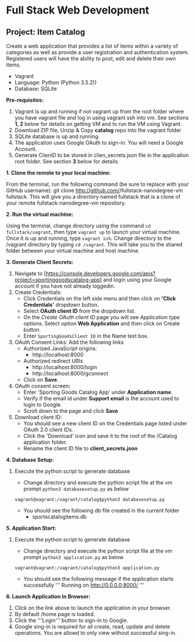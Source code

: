 # Full Stack Web Development

## Project: Item Catalog

Create a web application that provides a list of items within a variety of categories as well as provide a user registration and authentication system. Registered users will have the ability to post, edit and delete their own items.

- Vagrant
- Language: Python (Python 3.5.2))
- Database: SQLite 

**Pre-requisites:**

1.	Vagrant is up and running if not vagrant up from the root folder where you have vagrant file and log in using vagrant ssh into vm. See sections **1, 2** below for details on getting VM and to run the VM using Vagrant.
2.	Download ZIP file, Unzip & Copy **catalog** repo into the vagrant folder
3.	SQLite database is up and running.
4. The application uses Google OAuth to sign-in. You will need a Google Account.
5. Generate ClienID to be stored in clien_secrets.json file in the application root folder. See section **3** below for details.

**1. Clone the remote to your local machine:**

From the terminal, run the following command (be sure to replace <username> with your GitHub username): git clone http://github.com/<username>/fullstack-nanodegree-vm fullstack. This will give you a directory named fullstack that is a clone of your remote fullstack-nanodegree-vm repository.

**2. Run the virtual machine:**

Using the terminal, change directory using the command ```cd fullstack/vagrant```, then type ```vagrant up``` to launch your virtual machine. 
Once it is up and running, type ```vagrant ssh```. 
Change directory to the /vagrant directory by typing ```cd /vagrant```. This will take you to the shared folder between your virtual machine and host machine.

**3. Generate Client Secrets:**
1. Navigate to [https://console.developers.google.com/apis?project=sportinggoodscatalog-app] and login using your Google account if you have not already loggedin.
2. Create Credentials:
     - Click Credentials on the left side menu and then click on **'Click Credentials'** dropdown button.
     - Select **OAuth client ID** from the dropdown list.
     - On the *Create OAuth client ID* page you will see *Application type* options. Select option **Web Application** and then click on Create button.
     - Enter ```SportingGoodsClient ID``` in the Name text box.
3. OAuth Consent Links: Add the following links
     - Authorized JavaScript origins: 
        - http://localhost:8000
     - Authorized redirect URIs
        - http://localhost:8000/login
        - http://localhost:8000/gconnect
     - Click on **Save**. 
4. OAuth consent screen:
      - Enter 'Sporting Goods Catalog App' under **Application name**.
      - Verify if the email id under **Support email** is the account used to login to Google.
      - Scroll down to the page and click **Save**
5. Download client ID:
      - You should see a new client ID on the Credentials page listed under OAuth 2.0 client IDs.
      - Click the 'Download' icon and save it to the root of the /Catalog application folder.
      - Rename the client ID file to **client_secrets.json**


**4. Database Setup:**
1. Execute the python script to generate database
     - Change directory and execute the python script file at the vm prompt ```python3 databasesetup.py``` as below 
     
     ```
     vagrant@vagrant:/vagrant/catalog$python3 databasesetup.py
     ```

	- You should see the following db file created in the current folder
	    - sportscatalogitems.db

**5. Application Start:**  
1. Execute the python script to generate database
     - Change directory and execute the python script file at the vm prompt ```python3 application.py``` as below 
     
     ```
     vagrant@vagrant:/vagrant/catalog$python3 application.py
     ``` 
     - You should see the following message if the application starts successfully
    ''' Running on http://0.0.0.0:8000/ '''

**6. Launch Application In Browser:** 
1. Click on the link above to launch the application in your browser.
2. By default /home page is loaded.
3. Click the '''Login''' button to sign-in to Google.
4. Google sing-in is required for all create, read, update and delete operations. You are allowd to only view without successful sing-in.

